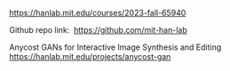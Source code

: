 
https://hanlab.mit.edu/courses/2023-fall-65940

Github repo link: 
https://github.com/mit-han-lab

Anycost GANs for Interactive Image Synthesis and Editing
https://hanlab.mit.edu/projects/anycost-gan
